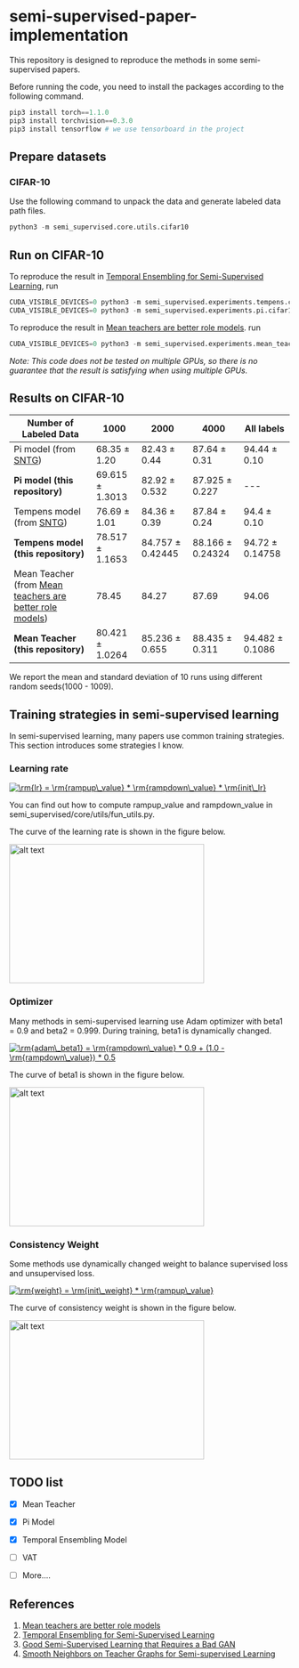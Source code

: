 # semi-supervised-paper-implementation

This repository is designed to reproduce the methods in some semi-supervised papers.

Before running the code, you need to install the packages according to the following command.

```python
pip3 install torch==1.1.0
pip3 install torchvision==0.3.0
pip3 install tensorflow # we use tensorboard in the project
```



## Prepare datasets

### CIFAR-10

Use the following command to unpack the data and generate labeled data path files. 

```python
python3 -m semi_supervised.core.utils.cifar10
```



## Run on CIFAR-10

To reproduce the result in [Temporal Ensembling for Semi-Supervised Learning](https://arxiv.org/abs/1610.02242), run

```python
CUDA_VISIBLE_DEVICES=0 python3 -m semi_supervised.experiments.tempens.cifar10_test
CUDA_VISIBLE_DEVICES=0 python3 -m semi_supervised.experiments.pi.cifar10_test

```

To reproduce the result in [Mean teachers are better role models](https://arxiv.org/abs/1703.01780). run

```python
CUDA_VISIBLE_DEVICES=0 python3 -m semi_supervised.experiments.mean_teacher.cifar10_test
```

*Note: This code does not be tested on multiple GPUs, so there is no guarantee that the result is satisfying when using multiple GPUs.*



## Results on CIFAR-10

| Number of Labeled Data                                       | 1000      | 2000      | 4000      | All labels |
| ------------------------------------------------------------ | --------- | --------- | --------- | ---------- |
| Pi model (from [SNTG](http://openaccess.thecvf.com/content_cvpr_2018/papers/Luo_Smooth_Neighbors_on_CVPR_2018_paper.pdf)) | 68.35 ± 1.20     | 82.43 ± 0.44 | 87.64 ± 0.31 | 94.44 ± 0.10 |
| **Pi model (this repository)** | 69.615 $\pm$ 1.3013 | 82.92 ± 0.532 | 87.925 ± 0.227 | --- |
| Tempens model (from [SNTG](http://openaccess.thecvf.com/content_cvpr_2018/papers/Luo_Smooth_Neighbors_on_CVPR_2018_paper.pdf)) | 76.69 ± 1.01 | 84.36 ± 0.39 | 87.84 ± 0.24 | 94.4 ± 0.10 | 
| **Tempens model (this repository)**                              | 78.517 ± 1.1653 | 84.757 ± 0.42445 | 88.166 ± 0.24324 | 94.72 ± 0.14758  |
| Mean Teacher (from [Mean teachers are better role models](https://arxiv.org/abs/1703.01780)) | 78.45     | 84.27     | 87.69 | 94.06      |
| **Mean Teacher (this repository)**                           | 80.421 ± 1.0264 | 85.236 ± 0.655 | 88.435 ± 0.311     | 94.482 ± 0.1086   |

We report the mean and standard deviation of 10 runs using different random seeds(1000 - 1009).



## Training strategies in semi-supervised learning

In semi-supervised learning, many papers use common training strategies. This section introduces some strategies I know.

### Learning rate

<a href="https://www.codecogs.com/eqnedit.php?latex=\fn_cm&space;\rm{lr}&space;=&space;\rm{rampup\_value}&space;*&space;\rm{rampdown\_value}&space;*&space;\rm{init\_lr}" target="_blank"><img src="https://latex.codecogs.com/svg.latex?\fn_cm&space;\rm{lr}&space;=&space;\rm{rampup\_value}&space;*&space;\rm{rampdown\_value}&space;*&space;\rm{init\_lr}" title="\rm{lr} = \rm{rampup\_value} * \rm{rampdown\_value} * \rm{init\_lr}" /></a>

You can find out how to compute rampup_value and rampdown_value in semi_supervised/core/utils/fun_utils.py.

The curve of the learning rate is shown in the figure below.

<img src="semi_supervised/pics/LearningRate.png" alt="alt text" width="350" height="250">

### Optimizer

Many methods in semi-supervised learning use Adam optimizer with beta1 = 0.9 and beta2 = 0.999. During training, beta1 is dynamically changed.

<a href="https://www.codecogs.com/eqnedit.php?latex=\fn_phv&space;\rm{adam\_beta1}&space;=&space;\rm{rampdown\_value}&space;*&space;0.9&space;&plus;&space;(1.0&space;-&space;\rm{rampdown\_value})&space;*&space;0.5" target="_blank"><img src="https://latex.codecogs.com/svg.latex?\fn_phv&space;\rm{adam\_beta1}&space;=&space;\rm{rampdown\_value}&space;*&space;0.9&space;&plus;&space;(1.0&space;-&space;\rm{rampdown\_value})&space;*&space;0.5" title="\rm{adam\_beta1} = \rm{rampdown\_value} * 0.9 + (1.0 - \rm{rampdown\_value}) * 0.5" /></a>

The curve of beta1 is shown in the figure below.

<img src="semi_supervised/pics/Adam1.png" alt="alt text" width="350" height="250">

### Consistency Weight

Some methods use dynamically changed weight to balance supervised loss and unsupervised loss. 

<a href="https://www.codecogs.com/eqnedit.php?latex=\fn_cm&space;\rm{weight}&space;=&space;\rm{init\_weight}&space;*&space;\rm{rampup\_value}" target="_blank"><img src="https://latex.codecogs.com/svg.latex?\fn_cm&space;\rm{weight}&space;=&space;\rm{init\_weight}&space;*&space;\rm{rampup\_value}" title="\rm{weight} = \rm{init\_weight} * \rm{rampup\_value}" /></a>

The curve of consistency weight is shown in the figure below.

<img src="semi_supervised/pics/ConsistencyWeight.png" alt="alt text" width="350" height="250">



## TODO list

- [x] Mean Teacher
- [x] Pi Model
- [x] Temporal Ensembling Model
- [ ] VAT
- [ ] More....



## References

1.  [Mean teachers are better role models](https://github.com/CuriousAI/mean-teacher)
2.  [Temporal Ensembling for Semi-Supervised Learning](https://github.com/smlaine2/tempens)
3.  [Good Semi-Supervised Learning that Requires a Bad GAN](https://github.com/kimiyoung/ssl_bad_gan)
4.  [Smooth Neighbors on Teacher Graphs for Semi-supervised Learning](https://github.com/xinmei9322/SNTG)

